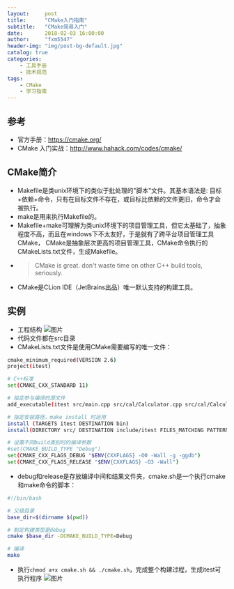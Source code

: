 ```yaml
---
layout:     post
title:      "CMake入门指南"
subtitle:   "CMake简易入门"
date:       2018-02-03 16:00:00
author:     "fxm5547"
header-img: "img/post-bg-default.jpg"
catalog: true
categories:
    - 工具手册
    - 技术规范
tags:
    - CMake
    - 学习指南
---
```


## 参考
- 官方手册：<https://cmake.org/>
- CMake 入门实战：<http://www.hahack.com/codes/cmake/>

## CMake简介
- Makefile是类unix环境下的类似于批处理的"脚本"文件。其基本语法是: 目标+依赖+命令，只有在目标文件不存在，或目标比依赖的文件更旧，命令才会被执行。
- make是用来执行Makefile的。
- Makefile+make可理解为类unix环境下的项目管理工具，但它太基础了，抽象程度不高，而且在windows下不太友好，于是就有了跨平台项目管理工具CMake， CMake是抽象层次更高的项目管理工具，CMake命令执行的CMakeLists.txt文件，生成Makefile。
- >CMake is great. don't waste time on other C++ build tools, seriously.
- CMake是CLion IDE（JetBrains出品）唯一默认支持的构建工具。

## 实例
- 工程结构
 ![图片](https://dn-coding-net-production-pp.qbox.me/396d6036-cf32-4f08-9a52-d56773a987af.png?imageView2/0/w/400) 
- 代码文件都在src目录
- CMakeLists.txt文件是使用CMake需要编写的唯一文件：

```bash
cmake_minimum_required(VERSION 2.6)
project(itest)

# C++标准
set(CMAKE_CXX_STANDARD 11)

# 指定参与编译的源文件
add_executable(itest src/main.cpp src/cal/Calculator.cpp src/cal/Calculator.h)

# 指定安装路径，make install 时运用
install (TARGETS itest DESTINATION bin)
install(DIRECTORY src/ DESTINATION include/itest FILES_MATCHING PATTERN "*.h")

# 设置不同build类别时的编译参数
#set(CMAKE_BUILD_TYPE "Debug")
set(CMAKE_CXX_FLAGS_DEBUG "$ENV{CXXFLAGS} -O0 -Wall -g -ggdb")
set(CMAKE_CXX_FLAGS_RELEASE "$ENV{CXXFLAGS} -O3 -Wall")
```
- debug和release是存放编译中间和结果文件夹，cmake.sh是一个执行cmake和make命令的脚本：

```bash
#!/bin/bash

# 父级目录
base_dir=$(dirname $(pwd))

# 制定构建类型是debug
cmake $base_dir -DCMAKE_BUILD_TYPE=Debug

# 编译
make
```
- 执行`chmod a+x cmake.sh && ./cmake.sh`，完成整个构建过程，生成itest可执行程序
 ![图片](https://dn-coding-net-production-pp.qbox.me/8c21ec72-971d-470d-8736-c05bf0ac7803.png)








